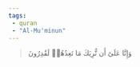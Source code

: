 ```yaml
---
tags: 
 - quran 
 - "Al-Mu'minun"
---
```


> وَإِنَّا عَلَىٰٓ أَن نُّرِيَكَ مَا نَعِدُهُمۡ لَقَٰدِرُونَ
